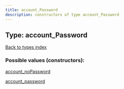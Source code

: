 ```yaml
---
title: account_Password
description: constructors of type account_Password
---
```

## Type: account\_Password  
[Back to types index](index.md)



### Possible values (constructors):

[account\_noPassword](../constructors/account_noPassword.md)  

[account\_password](../constructors/account_password.md)  

